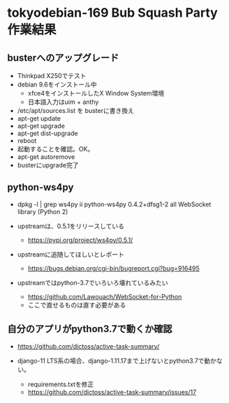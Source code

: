 # tokyodebian-169 Bub Squash Party 作業結果

## busterへのアップグレード

- Thinkpad X250でテスト
- debian 9.6をインストール中
  - xfce4をインストールしたX Window System環境
  - 日本語入力はuim + anthy
- /etc/apt/sources.list を busterに書き換え
- apt-get update
- apt-get upgrade
- apt-get dist-upgrade
- reboot
- 起動することを確認。OK。
- apt-get autoremove
- busterにupgrade完了

## python-ws4py

- dpkg -l | grep ws4py
ii  python-ws4py                          0.4.2+dfsg1-2                         all          WebSocket library (Python 2)

- upstreamは、0.5.1をリリースしている
  - https://pypi.org/project/ws4py/0.5.1/

- upstreamに追随してほしいとレポート
  - https://bugs.debian.org/cgi-bin/bugreport.cgi?bug=916495

- upstreamではpython-3.7でいろいろ壊れているみたい
  - https://github.com/Lawouach/WebSocket-for-Python
  - ここで直せるものは直す必要がある

## 自分のアプリがpython3.7で動くか確認

- https://github.com/dictoss/active-task-summary/

- django-11 LTS系の場合、django-1.11.17まで上げないとpython3.7で動かない。
  - requirements.txtを修正
  - https://github.com/dictoss/active-task-summary/issues/17
